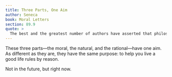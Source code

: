 ```yaml
---
title: Three Parts, One Aim
author: Seneca
book: Moral Letters
section: 89.9
quote: >
  The best and the greatest number of authors have asserted that philosophy consists of three parts: the moral, the natural, and the rational. The first puts the soul in order. The second thoroughly examines the natural order of things. The third inquires into the proper meaning of words, and their arrangements and proofs which keep falsehoods from creeping in to displace truth.
---
```


These three parts—the moral, the natural, and the rational—have one aim. As different as they are, they have the same purpose: to help you live a good life rules by reason.

Not in the future, but right now.
